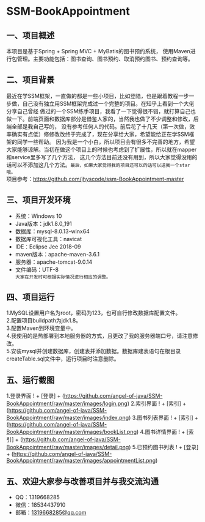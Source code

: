 # SSM-BookAppointment
一、项目概述
--
本项目是基于Spring + Spring MVC + MyBatis的图书预约系统，
使用Maven进行包管理。主要功能包括：图书查询、图书预约、取消预约图书、预约查询等。

二、项目背景
---
最近在学SSM框架，一直做的都是一些小项目，比如登陆，也是跟着教程一步一步做，自己没有独立用SSM框架完成过一个完整的项目。在知乎上看到一个大佬分享自己曾经
做过的一个SSM练手项目，我看了一下觉得很不错，就打算自己也做一下。前端页面和数据库部分是借鉴人家的，当然我也做了不少调整和修改，后端全部是我自己写的，
没有参考任何人的代码。前后花了十几天（第一次做，效率确实有点低）修修改改终于完成了，现在分享给大家，希望能给正在学SSM框架的同学一些帮助。
因为我是一个小白，所以项目会有很多不完善的地方，希望大家能够谅解。当初在做这个项目上的时候也考虑到了扩展性，所以就在mapper和service里多写了几个方法，
这几个方法目前还没有用到，所以大家觉得没用的话可以不添加这几个方法。`最后，如果大家觉得我的项目还可以的话可以送我一个star哦。`<br>
项目参考：https://github.com/jhyscode/ssm-BookAppointment-master<br>

三、项目开发环境
---
* 系统：Windows 10 <br>
* Java版本：jdk1.8.0_191 <br>
* 数据库：mysql-8.0.13-winx64 <br>
* 数据库可视化工具：navicat <br>
* IDE：Eclipse Jee 2018-09 <br>
* maven版本：apache-maven-3.6.1 <br>
* 服务器：apache-tomcat-9.0.14 <br>
* 文件编码：UTF-8 <br>
`大家在开发时可根据实际情况进行相应的调整。` <br>

四、项目运行
--
1.MySQL设置用户名为root，密码为123，也可自行修改数据库配置文件。 <br>
2.配置项目buildpath为jdk1.8。 <br>
3.配置Maven到环境变量中。 <br>
4.我使用的是热部署到本地服务器的方式，且更改了我的服务器端口号，请注意修改。 <br>
5.安装mysql并创建数据库，创建表并添加数据。数据库建表语句在根目录createTable.sql文件中，运行项目时注意删除。 <br>

五、运行截图
---
1.登录界面
! + [登录] + (https://github.com/angel-of-java/SSM-BookAppointment/raw/master/images/login.png)
2.索引界面
! + [索引] + (https://github.com/angel-of-java/SSM-BookAppointment/raw/master/images/index.png)
3.图书列表界面
! + [索引] + (https://github.com/angel-of-java/SSM-BookAppointment/raw/master/images/bookList.png)
4.图书详情界面
! + [索引] + (https://github.com/angel-of-java/SSM-BookAppointment/raw/master/images/detail.png)
5.已预约图书列表
! + [登录] + (https://github.com/angel-of-java/SSM-BookAppointment/raw/master/images/appointmentList.png)

五、欢迎大家参与改善项目并与我交流沟通
---
* QQ：1319668285
* 微信：18534437910
* 邮箱：1319668285@qq.com
